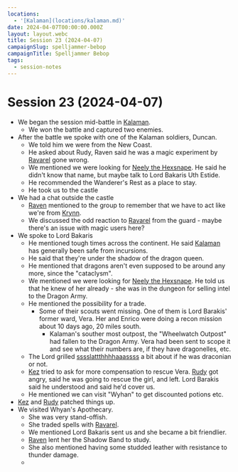```yaml
---
locations:
  - '[Kalaman](locations/kalaman.md)'
date: 2024-04-07T00:00:00.000Z
layout: layout.webc
title: Session 23 (2024-04-07)
campaignSlug: spelljammer-bebop
campaignTitle: Spelljammer Bebop
tags:
  - session-notes
---
```

# Session 23 (2024-04-07)

- We began the session mid-battle in [Kalaman](locations/kalaman.md).
	- We won the battle and captured two enemies.
- After the battle we spoke with one of the Kalaman soldiers, Duncan.
	- We told him we were from the New Coast.
	- He asked about Rudy, Raven said he was a magic experiment by [Ravarel](pcs/ravarel-deshent.md) gone wrong.
	- We mentioned we were looking for [Neely the Hexsnape](npcs/neely-the-hex-snape.md). He said he didn't know that name, but maybe talk to Lord Bakaris Uth Estide.
	- He recommended the Wanderer's Rest as a place to stay.
	- He took us to the castle
- We had a chat outside the castle
	- [Raven](pcs/raven.md) mentioned to the group to remember that we have to act like we're from [Krynn](locations/krynn.md).
	- We discussed the odd reaction to [Ravarel](pcs/ravarel-deshent.md) from the guard - maybe there's an issue with magic users here?
- We spoke to Lord Bakaris
	- He mentioned tough times across the continent. He said [Kalaman](locations/kalaman.md) has generally been safe from incursions.
	- He said that they're under the shadow of the dragon queen.
	- He mentioned that dragons aren't even supposed to be around any more, since the "cataclysm".
	- We mentioned we were looking for [Neely the Hexsnape](npcs/neely-the-hex-snape.md). He told us that he knew of her already - she was in the dungeon for selling intel to the Dragon Army.
	- He mentioned the possibility for a trade.
		- Some of their scouts went missing. One of them is Lord Barakis' former ward, Vera. Her and Enrico were doing a recon mission about 10 days ago, 20 miles south.
			- Kalaman's souther most outpost, the "Wheelwatch Outpost" had fallen to the Dragon Army. Vera had been sent to scope it and see what their numbers are, if they have dragonelles, etc.
	- The Lord grilled [sssslattthhhhaaassss](pcs/sssslattthhhhaaassss.md) a bit about if he was draconian or not.
	- [Kez](pcs/kez-bardaux.md) tried to ask for more compensation to rescue Vera. [Rudy](pcs/refuge-unit-d3.md) got angry, said he was going to rescue the girl, and left. Lord Barakis said he understood and said he'd cover us.
	- He mentioned we can visit "Wyhan" to get discounted potions etc.
- [Kez](pcs/kez-bardaux.md) and [Rudy](pcs/refuge-unit-d3.md) patched things up.
- We visited Whyan's Apothecary.
	- She was very stand-offish.
	- She traded spells with [Ravarel](pcs/ravarel-deshent.md).
	- We mentioned Lord Bakaris sent us and she became a bit friendlier.
	- [Raven](pcs/raven.md) lent her the Shadow Band to study.
	- She also mentioned having some studded leather with resistance to thunder damage.
	- 
